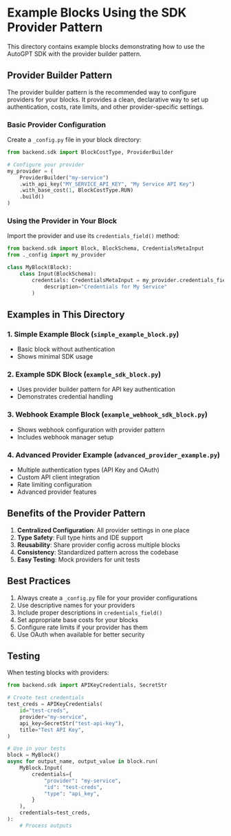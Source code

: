 # Example Blocks Using the SDK Provider Pattern

This directory contains example blocks demonstrating how to use the AutoGPT SDK with the provider builder pattern.

## Provider Builder Pattern

The provider builder pattern is the recommended way to configure providers for your blocks. It provides a clean, declarative way to set up authentication, costs, rate limits, and other provider-specific settings.

### Basic Provider Configuration

Create a `_config.py` file in your block directory:

```python
from backend.sdk import BlockCostType, ProviderBuilder

# Configure your provider
my_provider = (
    ProviderBuilder("my-service")
    .with_api_key("MY_SERVICE_API_KEY", "My Service API Key")
    .with_base_cost(1, BlockCostType.RUN)
    .build()
)
```

### Using the Provider in Your Block

Import the provider and use its `credentials_field()` method:

```python
from backend.sdk import Block, BlockSchema, CredentialsMetaInput
from ._config import my_provider

class MyBlock(Block):
    class Input(BlockSchema):
        credentials: CredentialsMetaInput = my_provider.credentials_field(
            description="Credentials for My Service"
        )
```

## Examples in This Directory

### 1. Simple Example Block (`simple_example_block.py`)
- Basic block without authentication
- Shows minimal SDK usage

### 2. Example SDK Block (`example_sdk_block.py`)
- Uses provider builder pattern for API key authentication
- Demonstrates credential handling

### 3. Webhook Example Block (`example_webhook_sdk_block.py`)
- Shows webhook configuration with provider pattern
- Includes webhook manager setup

### 4. Advanced Provider Example (`advanced_provider_example.py`)
- Multiple authentication types (API Key and OAuth)
- Custom API client integration
- Rate limiting configuration
- Advanced provider features

## Benefits of the Provider Pattern

1. **Centralized Configuration**: All provider settings in one place
2. **Type Safety**: Full type hints and IDE support
3. **Reusability**: Share provider config across multiple blocks
4. **Consistency**: Standardized pattern across the codebase
5. **Easy Testing**: Mock providers for unit tests

## Best Practices

1. Always create a `_config.py` file for your provider configurations
2. Use descriptive names for your providers
3. Include proper descriptions in `credentials_field()`
4. Set appropriate base costs for your blocks
5. Configure rate limits if your provider has them
6. Use OAuth when available for better security

## Testing

When testing blocks with providers:

```python
from backend.sdk import APIKeyCredentials, SecretStr

# Create test credentials
test_creds = APIKeyCredentials(
    id="test-creds",
    provider="my-service",
    api_key=SecretStr("test-api-key"),
    title="Test API Key",
)

# Use in your tests
block = MyBlock()
async for output_name, output_value in block.run(
    MyBlock.Input(
        credentials={
            "provider": "my-service",
            "id": "test-creds",
            "type": "api_key",
        }
    ),
    credentials=test_creds,
):
    # Process outputs
```